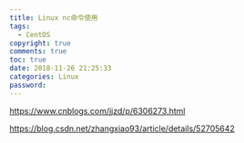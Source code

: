 ```yaml
---
title: Linux nc命令使用
tags:
  - CentOS
copyright: true
comments: true
toc: true
date: 2018-11-26 21:25:33
categories: Linux
password:
---
```

 https://www.cnblogs.com/jjzd/p/6306273.html
 
 https://blog.csdn.net/zhangxiao93/article/details/52705642
